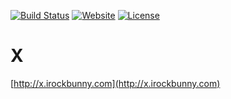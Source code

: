 [![Build Status](https://travis-ci.org/iROCKBUNNY/X.svg)](https://travis-ci.org/iROCKBUNNY/X)
[![Website](https://img.shields.io/website-up-down-green-red/http/x.irockbunny.com.svg)](http://x.irockbunny.com/)
[![License](https://img.shields.io/badge/license-CC4.0%20BY--NC--ND-orange.svg)](/LICENSE)

# X

[http://x.irockbunny.com](http://x.irockbunny.com)
